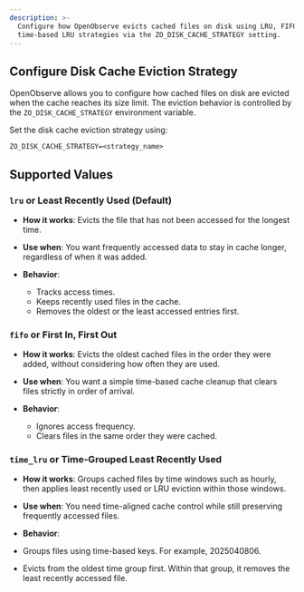 ```yaml
---
description: >-
  Configure how OpenObserve evicts cached files on disk using LRU, FIFO, or
  time-based LRU strategies via the ZO_DISK_CACHE_STRATEGY setting.
---
```

## Configure Disk Cache Eviction Strategy
OpenObserve allows you to configure how cached files on disk are evicted when the cache reaches its size limit. The eviction behavior is controlled by the `ZO_DISK_CACHE_STRATEGY` environment variable.

Set the disk cache eviction strategy using:
```
ZO_DISK_CACHE_STRATEGY=<strategy_name>
```

## Supported Values

### `lru`  or Least Recently Used (**Default**)

- **How it works**: Evicts the file that has not been accessed for the longest time.
- **Use when**: You want frequently accessed data to stay in cache longer, regardless of when it was added.
- **Behavior**:

    - Tracks access times.
    - Keeps recently used files in the cache.
    - Removes the oldest or the least accessed entries first.

### `fifo` or First In, First Out

- **How it works**: Evicts the oldest cached files in the order they were added, without considering how often they are used.
- **Use when**: You want a simple time-based cache cleanup that clears files strictly in order of arrival.
- **Behavior**:

    - Ignores access frequency.
    - Clears files in the same order they were cached.

### `time_lru` or Time-Grouped Least Recently Used

- **How it works**: Groups cached files by time windows such as hourly, then applies least recently used or LRU eviction within those windows.
- **Use when**: You need time-aligned cache control while still preserving frequently accessed files.
- **Behavior**:

- Groups files using time-based keys. For example, 2025040806.
- Evicts from the oldest time group first. Within that group, it removes the least recently accessed file.

